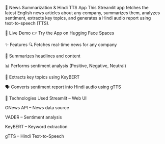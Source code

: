 📰 News Summarization & Hindi TTS App
This Streamlit app fetches the latest English news articles about any company, summarizes them, analyzes sentiment, extracts key topics, and generates a Hindi audio report using text-to-speech (TTS).

🔗 Live Demo
👉 Try the App on Hugging Face Spaces

✨ Features
🔍 Fetches real-time news for any company

📝 Summarizes headlines and content

📊 Performs sentiment analysis (Positive, Negative, Neutral)

🧠 Extracts key topics using KeyBERT

🗣️ Converts sentiment report into Hindi audio using gTTS

🚀 Technologies Used
Streamlit – Web UI

GNews API – News data source

VADER – Sentiment analysis

KeyBERT – Keyword extraction

gTTS – Hindi Text-to-Speech
